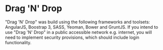Drag 'N' Drop
=============
"Drag 'N' Drop" was build using the following frameworks and toolsets: AngularJS, Boostrap 3, SASS, Yeoman, Bower and GruntJS. 
If you intend to use "Drag 'N' Drop" in a public accessible network e.g. internet, you will need to implement security provisions, which should include login functionality.
